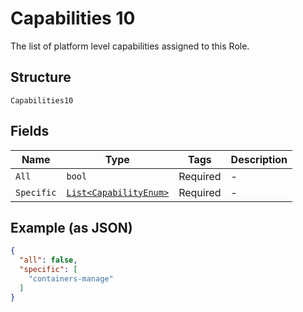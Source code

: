 
# Capabilities 10

The list of platform level capabilities assigned to this Role.

## Structure

`Capabilities10`

## Fields

| Name | Type | Tags | Description |
|  --- | --- | --- | --- |
| `All` | `bool` | Required | - |
| `Specific` | [`List<CapabilityEnum>`](../../doc/models/capability-enum.md) | Required | - |

## Example (as JSON)

```json
{
  "all": false,
  "specific": [
    "containers-manage"
  ]
}
```

